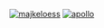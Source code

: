 [![majkeloess](https://github.com/majkeloess/majkeloess/assets/118011581/9d0f31d1-ddeb-4730-ade8-973058b2755c)](https://majkeloess.dev)
[![apollo](https://github.com/majkeloess/majkeloess/assets/118011581/a8b7d28a-3a96-4d73-9108-96b8acc6f522)](https://apollo.majkeloess.dev)
